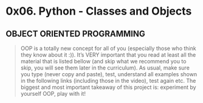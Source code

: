 # 0x06. Python - Classes and Objects

## OBJECT ORIENTED PROGRAMMING

> OOP is a totally new concept for all of you (especially those who think they know about it :)).
> It’s VERY important that you read at least all the material that is listed bellow (and skip what we recommend you to skip, you will see them later in the curriculum).
> As usual, make sure you type (never copy and paste), test, understand all examples shown in the following links (including those in the video), test again etc. The biggest and most important takeaway of this project is: experiment by yourself OOP, play with it!
